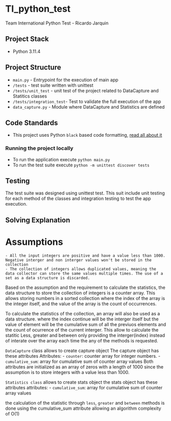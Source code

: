 # TI_python_test
Team International Python Test - Ricardo Jarquin

## Project Stack

- Python 3.11.4

## Project Structure
- `main.py` - Entrypoint for the execution of main app
- `/tests` - test suite written with unittest
- `/tests/unit_test` - unit test of the project related to DataCapture and Statitics classes
- `/tests/integration_test`- Test to validate the full execution of the app
- `data_capture.py` - Module where DataCapture and Statistics are defined

## Code Standards 
- This project uses Python `black` based code formatting, [read all about it](https://black.readthedocs.io/en/stable/the_black_code_style/index.html)

### Running the project locally
- To run the application execute `python main.py`
- To run the test suite execute `python -m unittest discover tests`
## Testing
The test suite was designed using unittest test. 
This suit include unit testing for each method of the classes and integration testing to test the app execution. 
## Solving Explanation
# Assumptions
    - All the input integers are positive and have a value less than 1000. Negative interger and non interger values won't be stored in the collection
    - The collection of integers allows duplicated values, meaning the data collector can store the same values multiple times. The use of a set as a data structure is discarded.


Based on the assumption and the requirement to calculate the statistics, the data structure to store the collection of integers is a counter array. 
This allows storing numbers in a sorted collection where the index of the array is the integer itself, and the value of the array is the count of occurrences.


To calculate the statistics of the collection, an array will also be used as a data structure. 
where the index continue will be the interger itself but the value of element will be the cumulative sum of all the previuos elements 
and the count of ocurrence of the current interger. This allow to calculate the statitic Less, greater and between only providing
the interger(index) instead of interate over the array each time the any of the methods is requested. 

`DataCapture` class allows to create capture object
The capture object has these attributes
    Attributes:
    - `counter`: counter array for integer numbers. 
    - `cumulative_sum`: array for cumulative sum of counter array values
    Both attributes are initialized as an array of zeros with a length of 1000 since the assumption is to store integers with a value less than 1000.


`Statistics class` allows to create stats object
the stats object has these attributes
    attributes:
    - `cumulative_sum`: array for cumulative sum of counter array values

the calculation of the statistic through `less`, `greater` and `between` methods is done using the cumulative_sum attribute allowing an algorithm complexity of O(1)
 




